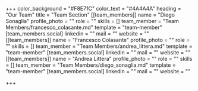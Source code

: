 +++
color_background = "#F8E71C"
color_text = "#4A4A4A"
heading = "Our Team"
title = "Team Section"
[[team_members]]
name = "Diego Sonaglia"
profile_photo = ""
role = ""
skills = []
team_member = "Team Members/francesco_colasante.md"
template = "team-member"
[team_members.social]
linkedin = ""
mail = ""
website = ""
[[team_members]]
name = "Francesco Colasante"
profile_photo = ""
role = ""
skills = []
team_member = "Team Members/andrea_littera.md"
template = "team-member"
[team_members.social]
linkedin = ""
mail = ""
website = ""
[[team_members]]
name = "Andrea Littera"
profile_photo = ""
role = ""
skills = []
team_member = "Team Members/diego_sonaglia.md"
template = "team-member"
[team_members.social]
linkedin = ""
mail = ""
website = ""

+++

